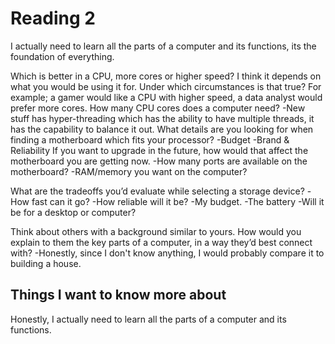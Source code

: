 # Reading 2

I actually need to learn all the parts of a computer and its functions, its the foundation of everything. 

Which is better in a CPU, more cores or higher speed? I think it depends on what you would be using it for.
Under which circumstances is that true? For example; a gamer would like a CPU with higher speed, a data analyst would prefer more cores. 
How many CPU cores does a computer need? 
-New stuff has hyper-threading which has the ability to have multiple threads, it has the capability to balance it out. 
What details are you looking for when finding a motherboard which fits your processor? 
-Budget
-Brand & Reliability
If you want to upgrade in the future, how would that affect the motherboard you are getting now.
-How many ports are available on the motherboard? 
-RAM/memory you want on the computer?

What are the tradeoffs you’d evaluate while selecting a storage device?
-How fast can it go?
-How reliable will it be?
-My budget.
-The battery 
-Will it be for a desktop or computer? 

Think about others with a background similar to yours. How would you explain to them the key parts of a computer, in a way they’d best connect with?
-Honestly, since I don't know anything, I would probably compare it to building a house. 

## Things I want to know more about
Honestly, I actually need to learn all the parts of a computer and its functions. 
